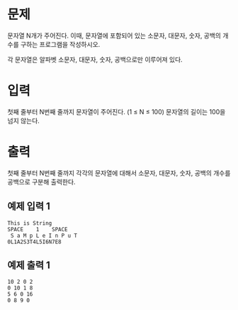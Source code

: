 문제
=============
문자열 N개가 주어진다. 이때, 문자열에 포함되어 있는 소문자, 대문자, 숫자, 공백의 개수를 구하는 프로그램을 작성하시오.

각 문자열은 알파벳 소문자, 대문자, 숫자, 공백으로만 이루어져 있다.

입력
===========
첫째 줄부터 N번째 줄까지 문자열이 주어진다. (1 ≤ N ≤ 100) 문자열의 길이는 100을 넘지 않는다.

출력
===========
첫째 줄부터 N번째 줄까지 각각의 문자열에 대해서 소문자, 대문자, 숫자, 공백의 개수를 공백으로 구분해 출력한다.

예제 입력 1 
-------------
```
This is String
SPACE    1    SPACE
 S a M p L e I n P u T     
0L1A2S3T4L5I6N7E8
```
예제 출력 1 
------------
```
10 2 0 2
0 10 1 8
5 6 0 16
0 8 9 0
```
